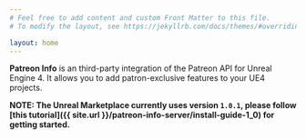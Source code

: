 ```yaml
---
# Feel free to add content and custom Front Matter to this file.
# To modify the layout, see https://jekyllrb.com/docs/themes/#overriding-theme-defaults

layout: home
---
```

**Patreon Info** is an third-party integration of the Patreon API for Unreal Engine 4. It allows you to add patron-exclusive features to your UE4 projects.

**NOTE: The Unreal Marketplace currently uses version `1.0.1`, please follow [this tutorial]({{ site.url }}/patreon-info-server/install-guide-1_0) for getting started.**
